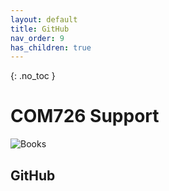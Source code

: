```yaml
---
layout: default
title: GitHub
nav_order: 9
has_children: true
---
```


{: .no_toc }

# COM726 Support

![Books](../img/ff.jpg)

## GitHub
